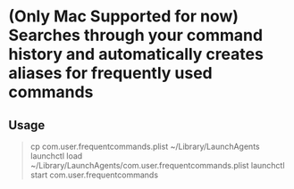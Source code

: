 # (Only Mac Supported for now) Searches through your command history and automatically creates aliases for frequently used commands
## Usage
> cp com.user.frequentcommands.plist ~/Library/LaunchAgents
> launchctl load ~/Library/LaunchAgents/com.user.frequentcommands.plist
> launchctl start com.user.frequentcommands
